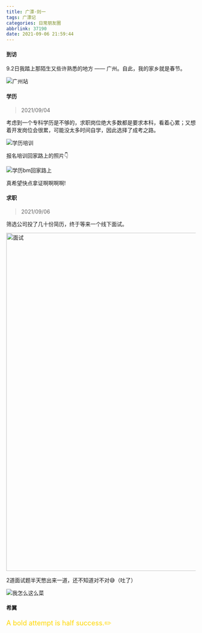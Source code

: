 ```yaml
---
title: 广漂·则一
tags: 广漂记
categories: 日常朋友圈
abbrlink: 37190
date: 2021-09-06 21:59:44
---
```


#### 到访

9.2日我踏上那陌生又些许熟悉的地方 —— 广州。自此，我的家乡就是春节。

<img src="https://cdn.jsdelivr.net/gh/webyang-male/yangimgs/IMG_20210902_062256.jpg" alt="广州站">

#### 学历

> 2021/09/04

考虑到一个专科学历是不够的，求职岗位绝大多数都是要求本科，看着心累；又想着开发岗位会很累，可能没太多时间自学，因此选择了成考之路。

<img src="https://cdn.jsdelivr.net/gh/webyang-male/yangimgs/xl.jpg" alt="学历培训">

报名培训回家路上的照片👇

<img src="https://cdn.jsdelivr.net/gh/webyang-male/yangimgs/IMG_20210904_160031_1.jpg" alt="学历bm回家路上">

真希望快点拿证啊啊啊啊!

#### 求职

> 2021/09/06

筛选公司投了几十份简历，终于等来一个线下面试。														

<img src="https://cdn.jsdelivr.net/gh/webyang-male/yangimgs/1630937488473.jpg" alt="面试" height="900px">

2道面试题半天憋出来一道，还不知道对不对😅（吐了）

<img src="https://raw.githubusercontent.com/webyang-male/yangimgs/main/cai.png" alt="我怎么这么菜"/>

#### 希翼

<font style="color:gold;font-size:18px;">A bold attempt is half success.✏️</font>

